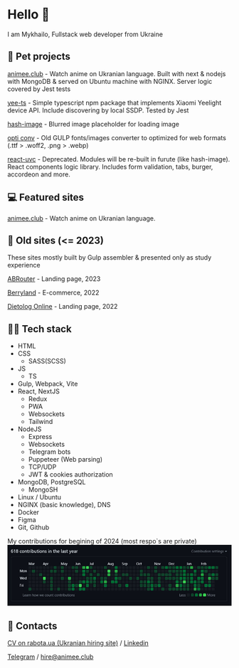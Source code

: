 # Hello 👋

I am Mykhailo, Fullstack web developer from Ukraine

## 🐇 Pet projects
[animee.club](https://animee.club) - Watch anime on Ukranian language. Built with next & nodejs with MongoDB & served on Ubuntu machine with NGINX. Server logic covered by Jest tests

[yee-ts](https://github.com/unniiiverse/yee-ts) - Simple typescript npm package that implements Xiaomi Yeelight device API. Include discovering by local SSDP. Tested by Jest

[hash-image](https://github.com/unniiiverse/hash-image) - Blurred image placeholder for loading image

[opti conv](https://github.com/unniiiverse/optiConv) - Old GULP fonts/images converter to optimized for web formats (.ttf > .woff2, .png > .webp)

[react-uvc](https://github.com/unniiiverse/react-uvc) - Deprecated. Modules will be re-built in furute (like hash-image). React components logic library. Includes form validation, tabs, burger, accordeon and more.

## 💻 Featured sites
[animee.club](https://animee.club) - Watch anime on Ukranian language.

## 👴 Old sites (<= 2023)
These sites mostly built by Gulp assembler & presented only as study experience

[ABRouter](https://github.com/unniiiverse/abrouter_up-23) - Landing page, 2023

[Berryland](https://github.com/unniiiverse/berryland_up-22) - E-commerce, 2022

[Dietolog Online](https://github.com/unniiiverse/dietologOnline_up-22) - Landing page, 2022

## 👨‍💻 Tech stack
+ HTML
+ CSS
  + SASS(SCSS)
+ JS
  + TS
+ Gulp, Webpack, Vite
+ React, NextJS
  + Redux
  + PWA
  + Websockets
  + Tailwind
+ NodeJS
  + Express
  + Websockets
  + Telegram bots
  + Puppeteer (Web parsing)
  + TCP/UDP
  + JWT & cookies authorization
+ MongoDB, PostgreSQL
  + MongoSH
+ Linux / Ubuntu
+ NGINX (basic knowledge), DNS
+ Docker
+ Figma
+ Git, Github

My contributions for begining of 2024 (most respo`s are private)
![Contributions](./media/contributions.jpg)

## 📩 Contacts
[CV on rabota.ua (Ukranian hiring site)](https://rabota.ua/ua/candidates/22371146) / [Linkedin](https://www.linkedin.com/in/mykhaillo-sliusar-54b45127a/)

[Telegram](https://t.me/unniiiverse) / [hire@animee.club](mailto:hire@animee.club)